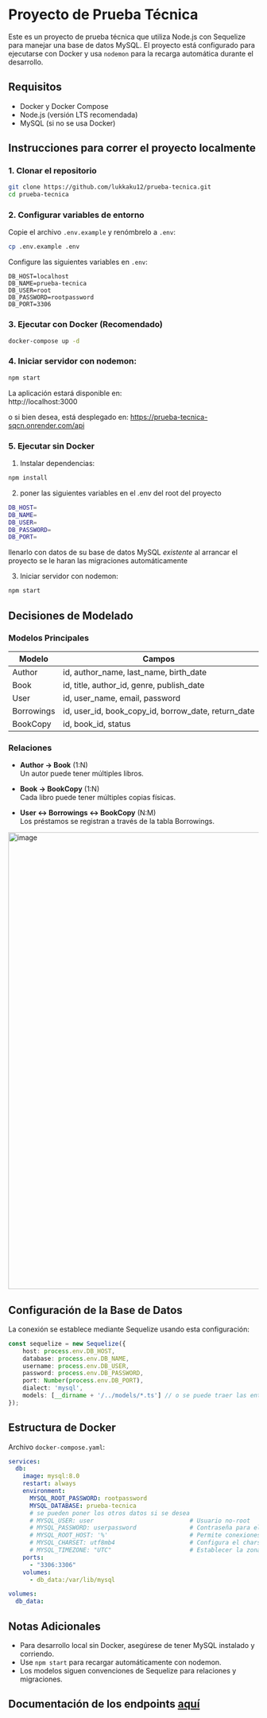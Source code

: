 

# Proyecto de Prueba Técnica

Este es un proyecto de prueba técnica que utiliza Node.js con Sequelize para manejar una base de datos MySQL. El proyecto está configurado para ejecutarse con Docker y usa `nodemon` para la recarga automática durante el desarrollo.

## Requisitos

- Docker y Docker Compose
- Node.js (versión LTS recomendada)
- MySQL (si no se usa Docker)

## Instrucciones para correr el proyecto localmente

### 1. Clonar el repositorio

```bash
git clone https://github.com/lukkaku12/prueba-tecnica.git
cd prueba-tecnica
```

### 2. Configurar variables de entorno

Copie el archivo `.env.example` y renómbrelo a `.env`:

```bash
cp .env.example .env
```

Configure las siguientes variables en `.env`:

```env
DB_HOST=localhost
DB_NAME=prueba-tecnica
DB_USER=root
DB_PASSWORD=rootpassword
DB_PORT=3306
```

### 3. Ejecutar con Docker (Recomendado)

```bash
docker-compose up -d
```

### 4. Iniciar servidor con nodemon:
```bash
npm start
```

La aplicación estará disponible en:  
http://localhost:3000

o si bien desea, está desplegado en: https://prueba-tecnica-sqcn.onrender.com/api

### 5. Ejecutar sin Docker

1. Instalar dependencias:
```bash
npm install
```


2. poner las siguientes variables en el .env del root del proyecto

```bash
DB_HOST=
DB_NAME=
DB_USER=
DB_PASSWORD=
DB_PORT=
```

llenarlo con datos de su base de datos MySQL *existente* al arrancar el proyecto se le haran las migraciones automáticamente


3. Iniciar servidor con nodemon:
```bash
npm start
```


## Decisiones de Modelado

### Modelos Principales
| Modelo      | Campos                          |
|-------------|---------------------------------|
| Author      | id, author_name, last_name, birth_date |
| Book        | id, title, author_id, genre, publish_date |
| User        | id, user_name, email, password  |
| Borrowings  | id, user_id, book_copy_id, borrow_date, return_date |
| BookCopy    | id, book_id, status             |

### Relaciones
- **Author → Book** (1:N)  
  Un autor puede tener múltiples libros.

- **Book → BookCopy** (1:N)  
  Cada libro puede tener múltiples copias físicas.

- **User ↔ Borrowings ↔ BookCopy** (N:M)  
  Los préstamos se registran a través de la tabla Borrowings.

<img width="919" alt="image" src="https://github.com/user-attachments/assets/4d9ed6fb-57d5-430b-ac99-efb07daaaad6" />

## Configuración de la Base de Datos
La conexión se establece mediante Sequelize usando esta configuración:


```typescript
const sequelize = new Sequelize({
    host: process.env.DB_HOST,
    database: process.env.DB_NAME,
    username: process.env.DB_USER,
    password: process.env.DB_PASSWORD,
    port: Number(process.env.DB_PORT),
    dialect: 'mysql',
    models: [__dirname + '/../models/*.ts'] // o se puede traer las entidades manualmente como en este caso particular
});
```

## Estructura de Docker
Archivo `docker-compose.yaml`:

```yaml
services:
  db:
    image: mysql:8.0
    restart: always
    environment:
      MYSQL_ROOT_PASSWORD: rootpassword
      MYSQL_DATABASE: prueba-tecnica
      # se pueden poner los otros datos si se desea
      # MYSQL_USER: user                           # Usuario no-root
      # MYSQL_PASSWORD: userpassword               # Contraseña para el usuario no-root
      # MYSQL_ROOT_HOST: '%'                       # Permite conexiones desde cualquier host (si es necesario)
      # MYSQL_CHARSET: utf8mb4                     # Configura el charset para la base de datos (opcional, por ejemplo, utf8mb4 para soportar emojis)
      # MYSQL_TIMEZONE: "UTC"                      # Establecer la zona horaria
    ports:
      - "3306:3306"
    volumes:
      - db_data:/var/lib/mysql

volumes:
  db_data:
```

## Notas Adicionales
- Para desarrollo local sin Docker, asegúrese de tener MySQL instalado y corriendo.
- Use `npm start` para recargar automáticamente con nodemon.
- Los modelos siguen convenciones de Sequelize para relaciones y migraciones.


## Documentación de los endpoints [aquí](./endpoints-documentacion.md)
